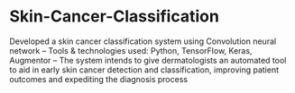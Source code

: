 # Skin-Cancer-Classification
Developed a skin cancer classification system using Convolution neural network – Tools &amp; technologies used: Python, TensorFlow, Keras, Augmentor – The system intends to give dermatologists an automated tool to aid in early skin cancer detection and classification, improving patient outcomes and expediting the diagnosis process
